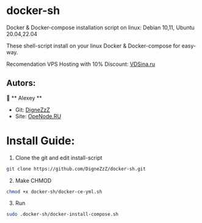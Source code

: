 # docker-sh
Docker &amp; Docker-compose installation script on linux: Debian 10,11, Ubuntu 20.04,22.04

These shell-script install on your linux Docker & Docker-compose for easy-way.

Recomendation VPS Hosting with 10% Discount: 	[VDSina.ru](https://vdsina.ru/?partner=rwmhc7jbcg)


## Autors:

👤 ** Alexey **
* Git: [DigneZzZ](https://github.com/DigneZzZ)
* Site: [OpeNode.RU](https://openode.ru)

# Install Guide:

1. Clone the git and edit install-script
```bash
git clone https://github.com/DigneZzZ/docker-sh.git
```
2. Make CHMOD
```bash
chmod +x docker-sh/docker-ce-yml.sh
```
3. Run
```bash
sudo .docker-sh/docker-install-compose.sh
```
